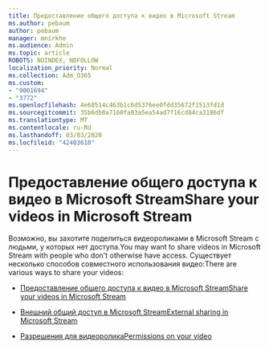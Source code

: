 ```yaml
---
title: Предоставление общего доступа к видео в Microsoft Stream
ms.author: pebaum
author: pebaum
manager: mnirkhe
ms.audience: Admin
ms.topic: article
ROBOTS: NOINDEX, NOFOLLOW
localization_priority: Normal
ms.collection: Adm_O365
ms.custom:
- "9001694"
- "3772"
ms.openlocfilehash: 4e68514c463b1c6d5376ee0fdd35672f1513fd1d
ms.sourcegitcommit: 35b6db0a7160fa03a5ea54ad7f16cd84ca3186df
ms.translationtype: MT
ms.contentlocale: ru-RU
ms.lasthandoff: 03/03/2020
ms.locfileid: "42403610"
---
```

# <a name="share-your-videos-in-microsoft-stream"></a><span data-ttu-id="e679d-102">Предоставление общего доступа к видео в Microsoft Stream</span><span class="sxs-lookup"><span data-stu-id="e679d-102">Share your videos in Microsoft Stream</span></span>

<span data-ttu-id="e679d-103">Возможно, вы захотите поделиться видеороликами в Microsoft Stream с людьми, у которых нет доступа.</span><span class="sxs-lookup"><span data-stu-id="e679d-103">You may want to share videos in Microsoft Stream with people who don't otherwise have access.</span></span> <span data-ttu-id="e679d-104">Существует несколько способов совместного использования видео:</span><span class="sxs-lookup"><span data-stu-id="e679d-104">There are various ways to share your videos:</span></span> 

- [<span data-ttu-id="e679d-105">Предоставление общего доступа к видео в Microsoft Stream</span><span class="sxs-lookup"><span data-stu-id="e679d-105">Share your videos in Microsoft Stream</span></span>](https://docs.microsoft.com/stream/portal-share-video)

- [<span data-ttu-id="e679d-106">Внешний общий доступ в Microsoft Stream</span><span class="sxs-lookup"><span data-stu-id="e679d-106">External sharing in Microsoft Stream</span></span>](https://docs.microsoft.com/stream/portal-share-video#external-sharing)

- [<span data-ttu-id="e679d-107">Разрешения для видеоролика</span><span class="sxs-lookup"><span data-stu-id="e679d-107">Permissions on your video</span></span>](https://docs.microsoft.com/stream/portal-share-video#permissions-on-your-video)